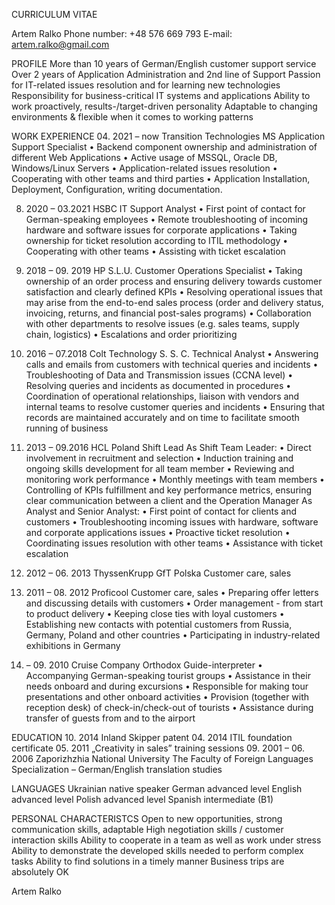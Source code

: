 CURRICULUM VITAE

Artem Ralko 
Phone number:	+48 576 669 793
E-mail:		artem.ralko@gmail.com 

PROFILE
More than 10 years of German/English customer support service
Over 2 years of Application Administration and 2nd line of Support
Passion for IT-related issues resolution and for learning new technologies
Responsibility for business-critical IT systems and applications
Ability to work proactively, results-/target-driven personality
Adaptable to changing environments & flexible when it comes to working patterns

WORK EXPERIENCE
04. 2021 – now	Transition Technologies MS	Application Support Specialist
•	Backend component ownership and administration of different Web Applications
•	Active usage of MSSQL, Oracle DB, Windows/Linux Servers
•	Application-related issues resolution
•	Cooperating with other teams and third parties
•	Application Installation, Deployment, Configuration, writing documentation.

08. 2020 – 03.2021	HSBC					IT Support Analyst
•	First point of contact for German-speaking employees
•	Remote troubleshooting of incoming hardware and software issues for corporate applications
•	Taking ownership for ticket resolution according to ITIL methodology
•	Cooperating with other teams
•	Assisting with ticket escalation
10. 2018 – 09. 2019	HP S.L.U.				Customer Operations Specialist
•	Taking ownership of an order process and ensuring delivery towards customer satisfaction and clearly defined KPIs
•	Resolving operational issues that may arise from the end-to-end sales process (order and delivery status, invoicing, returns, and financial post-sales programs)
•	Collaboration with other departments to resolve issues (e.g. sales teams, supply chain, logistics)
•	Escalations and order prioritizing

10. 2016 – 07.2018	Colt Technology S. S. C. 		Technical Analyst 
•	Answering calls and emails from customers with technical queries and incidents
•	Troubleshooting of Data and Transmission issues (CCNA level)
•	Resolving queries and incidents as documented in procedures
•	Coordination of operational relationships, liaison with vendors and internal teams to resolve customer queries and incidents
•	Ensuring that records are maintained accurately and on time to facilitate smooth running of business

06. 2013 – 09.2016	HCL Poland				Shift Lead
As Shift Team Leader:
•	Direct involvement in recruitment and selection
•	Induction training and ongoing skills development for all team member
•	Reviewing and monitoring work performance 
•	Monthly meetings with team members
•	Controlling of KPIs fulfillment and key performance metrics, ensuring clear communication between a client and the Operation Manager
As Analyst and Senior Analyst:
•	First point of contact for clients and customers
•	Troubleshooting incoming issues with hardware, software and corporate applications issues
•	Proactive ticket resolution
•	Coordinating issues resolution with other teams
•	Assistance with ticket escalation

09. 2012 – 06. 2013	ThyssenKrupp GfT Polska		Customer care, sales 
01. 2011 – 08. 2012	Proficool				Customer care, sales 
•	Preparing offer letters and discussing details with customers
•	Order management - from start to product delivery
•	Keeping close ties with loyal customers
•	Establishing new contacts with potential customers from Russia, Germany, Poland and other countries
•	Participating in industry-related exhibitions in Germany
04. – 09. 2010		Cruise Company Orthodox		Guide-interpreter
•	Accompanying German-speaking tourist groups
•	Assistance in their needs onboard and during excursions
•	Responsible for making tour presentations and other onboard activities
•	Provision (together with reception desk) of check-in/check-out of tourists
•	Assistance during transfer of guests from and to the airport

EDUCATION
10. 2014			Inland Skipper patent 
04. 2014			ITIL foundation certificate 
05. 2011			„Creativity in sales” training sessions 
09. 2001 – 06. 2006		Zaporizhzhia National University 
The Faculty of Foreign Languages 
Specialization – German/English translation studies 

LANGUAGES
Ukrainian		native speaker 
German		advanced level 
English		advanced level 
Polish			advanced level 
Spanish 		intermediate (B1) 


PERSONAL CHARACTERISTCS
Open to new opportunities, strong communication skills, adaptable
High negotiation skills / customer interaction skills
Ability to cooperate in a team as well as work under stress
Ability to demonstrate the developed skills needed to perform complex tasks
Ability to find solutions in a timely manner
Business trips are absolutely OK

Artem Ralko

